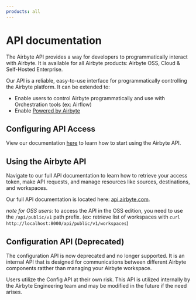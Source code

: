 ```yaml
---
products: all
---
```


# API documentation

The Airbyte API provides a way for developers to programmatically interact with Airbyte. It is available for all Airbyte products: Airbyte OSS, Cloud & Self-Hosted Enterprise.

Our API is a reliable, easy-to-use interface for programmatically controlling the Airbyte platform. It can be extended to:

- Enable users to control Airbyte programmatically and use with Orchestration tools (ex: Airflow)
- Enable [Powered by Airbyte](https://reference.airbyte.com/reference/powered-by-airbyte)

## Configuring API Access

View our documentation [here](./using-airbyte/configuring-api-access.md) to learn how to start using the Airbyte API.

## Using the Airbyte API

Navigate to our full API documentation to learn how to retrieve your access token, make API requests, and manage resources like sources, destinations, and workspaces.

Our full API documentation is located here: [api.airbyte.com](https://reference.airbyte.com/reference/getting-started).

_note for OSS users_: to access the API in the OSS edition, you need to use the `/api/public/v1` path prefix. (ex: retrieve list of workspaces with `curl http://localhost:8000/api/public/v1/workspaces`)

## Configuration API (Deprecated)

The configuration API is now deprecated and no longer supported. It is an internal API that is designed for communications between different Airbyte components ratther than managing your Airbyte workspace.

Users utilize the Config API at their own risk. This API is utilized internally by the Airbyte Engineering team and may be modified in the future if the need arises.
